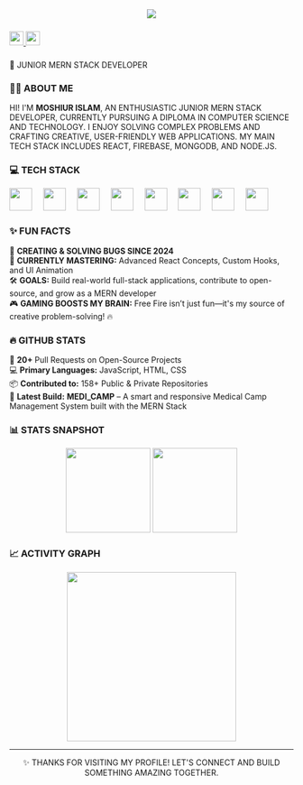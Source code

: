 <div align="center">
  <img height="" src="https://i.ibb.co.com/mVQ6HZBH/git-hub-banner.png" />
</div>

###

<div align="left">
  <a href="https://www.linkedin.com/in/moshiur-islam28/" target="_blank">
    <img src="https://img.shields.io/static/v1?message=LinkedIn&logo=linkedin&label=&color=0077B5&logoColor=white&labelColor=&style=for-the-badge" height="25" />
  </a>
  <a href="https://wa.me/+8801327023639" target="_blank">
    <img src="https://img.shields.io/static/v1?message=WhatsApp&logo=whatsapp&label=&color=25D366&logoColor=white&labelColor=&style=for-the-badge" height="25" />
  </a>
</div>

###

<p align="left">🚀 JUNIOR MERN STACK DEVELOPER</p>

###

### 👨‍💻 ABOUT ME

<p align="left">
  HI! I'M <strong>MOSHIUR ISLAM</strong>, AN ENTHUSIASTIC JUNIOR MERN STACK DEVELOPER, CURRENTLY PURSUING A DIPLOMA IN COMPUTER SCIENCE AND TECHNOLOGY.
  I ENJOY SOLVING COMPLEX PROBLEMS AND CRAFTING CREATIVE, USER-FRIENDLY WEB APPLICATIONS.  
  MY MAIN TECH STACK INCLUDES REACT, FIREBASE, MONGODB, AND NODE.JS.
</p>

###

### 💻 TECH STACK

<div align="left">
  <img src="https://img.shields.io/badge/HTML5-E34F26?logo=html5&logoColor=white&style=for-the-badge" height="40" />
  <img width="12" />
  <img src="https://img.shields.io/badge/CSS3-1572B6?logo=css3&logoColor=white&style=for-the-badge" height="40" />
  <img width="12" />
  <img src="https://img.shields.io/badge/React-61DAFB?logo=react&logoColor=black&style=for-the-badge" height="40" />
  <img width="12" />
  <img src="https://img.shields.io/badge/JavaScript-F7DF1E?logo=javascript&logoColor=black&style=for-the-badge" height="40" />
  <img width="12" />
  <img src="https://img.shields.io/badge/Firebase-FFCA28?logo=firebase&logoColor=black&style=for-the-badge" height="40" />
  <img width="12" />
  <img src="https://img.shields.io/badge/MongoDB-47A248?logo=mongodb&logoColor=white&style=for-the-badge" height="40" />
  <img width="12" />
  <img src="https://img.shields.io/badge/Node.js-339933?logo=nodedotjs&logoColor=white&style=for-the-badge" height="40" />
  <img width="12" />
  <img src="https://img.shields.io/badge/Next.js-000000?logo=nextdotjs&logoColor=white&style=for-the-badge" height="40" />
</div>

###

### ✨ FUN FACTS

<p align="left">
  🐞 <strong>CREATING & SOLVING BUGS SINCE 2024</strong><br>
  📘 <strong>CURRENTLY MASTERING:</strong> Advanced React Concepts, Custom Hooks, and UI Animation<br>
  🛠️ <strong>GOALS:</strong> Build real-world full-stack applications, contribute to open-source, and grow as a MERN developer<br>
  🎮 <strong>GAMING BOOSTS MY BRAIN:</strong> Free Fire isn’t just fun—it's my source of creative problem-solving! 🔥
</p>

###

### 🔥 GITHUB STATS

<p align="left">
  🔄 <strong>20+</strong> Pull Requests on Open-Source Projects<br>
  💻 <strong>Primary Languages:</strong> JavaScript, HTML, CSS<br>
  📦 <strong>Contributed to:</strong> 158+ Public & Private Repositories<br>
  🚀 <strong>Latest Build:</strong> <strong>MEDI_CAMP</strong> – A smart and responsive Medical Camp Management System built with the MERN Stack
</p>

###

### 📊 STATS SNAPSHOT

<div align="center">
  <img src="https://github-readme-stats.vercel.app/api/top-langs?username=Moshiur-15&locale=en&hide_title=false&layout=compact&card_width=320&langs_count=5&theme=dracula&hide_border=false" height="150" />
  <img src="https://streak-stats.demolab.com?user=Moshiur-15&locale=en&mode=daily&theme=dracula&hide_border=false&border_radius=5" height="150" />
</div>

###

### 📈 ACTIVITY GRAPH

<div align="center">
  <img src="https://github-readme-activity-graph.vercel.app/graph?username=Moshiur-15&radius=16&theme=react&area=true" height="300" />
</div>

---

<div align="center">
  ✨ THANKS FOR VISITING MY PROFILE! LET'S CONNECT AND BUILD SOMETHING AMAZING TOGETHER.
</div>
